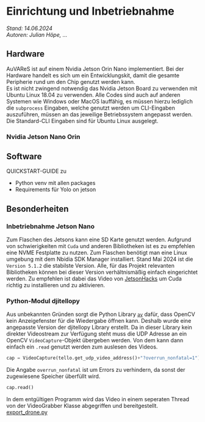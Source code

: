 # Einrichtung und Inbetriebnahme
*Stand: 14.06.2024*<br>
*Autoren: Julian Höpe, ...*
## Hardware
AuVAReS ist auf einem Nvidia Jetson Orin Nano implementiert. Bei der Hardware handelt es sich um ein Entwicklungskit, damit die gesamte Peripherie rund um den Chip genutzt werden kann. <br>
Es ist nicht zwingend notwendig das Nvidia Jetson Board zu verwenden mit Ubuntu Linux 18.04 zu verwenden. Alle Codes sind auch auf anderen Systemen wie Windows oder MacOS lauffähig, es müssen hierzu lediglich die `subprocess` Eingaben, welche genutzt werden um CLI-Eingaben auszuführen, müssen an das jeweilige Betriebssystem angepasst werden. Die Standard-CLI Eingaben sind für Ubuntu Linux ausgelegt.
### Nvidia Jetson Nano Orin


## Software
QUICKSTART-GUIDE zu
- Python venv mit allen packages
- Requirements für Yolo on jetson
## Besonderheiten

### Inbetriebnahme Jetson Nano
Zum Flaschen des Jetsons kann eine SD Karte genutzt werden. Aufgrund von schwierigkeiten mit `Cuda` und anderen Bibliotheken ist es zu empfehlen eine NVME Festplatte zu nutzen. Zum Flaschen benötigt man eine Linux umgebung mit dem Nbidia SDK Manager installiert. Stand Mai 2024 ist die `Version 5.1.2` die stabilste Version. Alle, für das Projekt relevanten Bibliotheken können bei dieser Version verhältnismäßig einfach eingerichtet werden. Zu empfehlen ist dabei das Video von [JetsonHacks](https://youtu.be/art0-99fFa8?si=-EsLxhJP-dhlvC51) um Cuda richtig zu installieren und zu aktivieren.

### Python-Modul djitellopy
Aus unbekannten Gründen sorgt die Python Library [`av`](https://pypi.org/project/av/) dafür, dass OpenCV kein Anzeigefenster für die Wiedergabe öffnen kann. Deshalb wurde eine angepasste Version der djitellopy Library erstellt. Da in dieser Library kein direkter Videostream zur Verfügung steht muss die UDP Adresse an ein OpenCV `VideoCapture`-Objekt übergeben werden. Von dem kann dann einfach ein `.read` genutzt werden zum auslesen des Videos.
```python
cap = VideoCapture(tello.get_udp_video_address()+"?overrun_nonfatal=1")
```
Die Angabe `overrun_nonfatal` ist um Errors zu verhindern, da sonst der zugewiesene Speicher überfüllt wird.
```python
cap.read()
```

In dem entgültigen Programm wird das Video in einem seperaten Thread von der VideoGrabber Klasse abgegriffen und bereitgestellt.
[export_drone.py](../../../files/Drohne/main/export_drone.py)